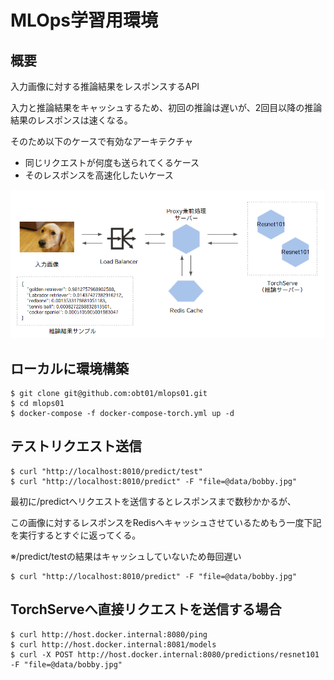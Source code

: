 # MLOps学習用環境

## 概要

入力画像に対する推論結果をレスポンスするAPI

入力と推論結果をキャッシュするため、初回の推論は遅いが、2回目以降の推論結果のレスポンスは速くなる。

そのため以下のケースで有効なアーキテクチャ
- 同じリクエストが何度も送られてくるケース
- そのレスポンスを高速化したいケース


![アーキテクチャ](./architecture.png)


## ローカルに環境構築

```
$ git clone git@github.com:obt01/mlops01.git
$ cd mlops01
$ docker-compose -f docker-compose-torch.yml up -d
```

## テストリクエスト送信

```
$ curl "http://localhost:8010/predict/test"
$ curl "http://localhost:8010/predict" -F "file=@data/bobby.jpg"
```

最初に/predictへリクエストを送信するとレスポンスまで数秒かかるが、

この画像に対するレスポンスをRedisへキャッシュさせているためもう一度下記を実行するとすぐに返ってくる。

※/predict/testの結果はキャッシュしていないため毎回遅い

```
$ curl "http://localhost:8010/predict" -F "file=@data/bobby.jpg"
```


## TorchServeへ直接リクエストを送信する場合

```
$ curl http://host.docker.internal:8080/ping
$ curl http://host.docker.internal:8081/models
$ curl -X POST http://host.docker.internal:8080/predictions/resnet101 -F "file=@data/bobby.jpg"
```
